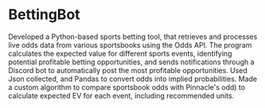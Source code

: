 # BettingBot
Developed a Python-based sports betting tool, that retrieves and processes live odds data from various sportsbooks using the Odds API. The program calculates the expected value for different sports events, identifying potential profitable betting opportunities, and sends notifications through a Discord bot to automatically post the most profitable opportunities.
Used Json collected, and Pandas to convert odds into implied probabilities. Made a custom algorithm to compare sportsbook odds with Pinnacle's odd) to calculate expected EV for each event, including recommended units.

